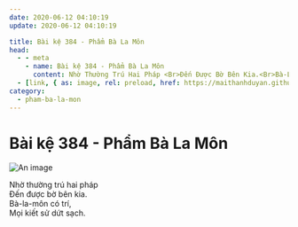 ```yaml
---
date: 2020-06-12 04:10:19
update: 2020-06-12 04:10:19

title: Bài kệ 384 - Phẩm Bà La Môn
head:
  - - meta
    - name: Bài kệ 384 - Phẩm Bà La Môn
      content: Nhờ Thường Trú Hai Pháp <Br>Ðến Được Bờ Bên Kia.<Br>Bà-La-Môn Có Trí,<Br>Mọi Kiết Sử Dứt Sạch.<Br>
  - [link, { as: image, rel: preload, href: https://maithanhduyan.github.io/kinh-phap-cu/img/pham-ba-la-mon/pham-ba-la-mon-384.jpg }]
category:
  - pham-ba-la-mon
---
```


# Bài kệ 384 - Phẩm Bà La Môn

![An image](/img/pham-ba-la-mon/pham-ba-la-mon-384.jpg)

Nhờ thường trú hai pháp <br>Ðến được bờ bên kia.<br>Bà-la-môn có trí,<br>Mọi kiết sử dứt sạch.<br>
